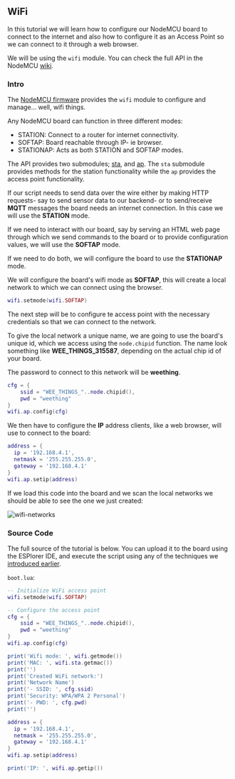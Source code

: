 ## WiFi

In this tutorial we will learn how to configure our NodeMCU board to connect to the internet and also how to configure it as an Access Point so we can connect to it through a web browser.

We will be using the `wifi` module. You can check the full API in the NodeMCU [wiki][wifi-module].


### Intro

The [NodeMCU firmware][wiki] provides the `wifi` module to configure and manage... well, wifi things.

Any NodeMCU board can function in three different modes:

* STATION: Connect to a router for internet connectivity.
* SOFTAP: Board reachable through IP- ie browser.
* STATIONAP: Acts as both STATION and SOFTAP modes.

The API provides two submodules; [sta][sta-wiki], and [ap][ap-wiki]. The `sta` submodule provides methods for the station functionality while the `ap` provides the access point functionality.

If our script needs to send data over the wire either by making HTTP requests- say to send sensor data to our backend- or to send/receive **MQTT** messages the board needs an internet connection. In this case we will use the **STATION** mode.

If we need to interact with our board, say by serving an HTML web page through which we send commands to the board or to provide configuration values, we will use the **SOFTAP** mode.

If we need to do both, we will configure the board to use the **STATIONAP** mode.

We will configure the board's wifi mode as **SOFTAP**, this will create a local network to which we can connect using the browser.

```lua
wifi.setmode(wifi.SOFTAP)
```

The next step will be to configure te access point with the necessary credentials so that we can connect to the network.

To give the local network a unique name, we are going to use the board's unique id, which we access using the `node.chipid` function. The name look something like  **WEE_THINGS_315587**, depending on the actual chip id of your board.

The password to connect to this network will be **weething**.

```lua
cfg = {
    ssid = "WEE_THINGS_"..node.chipid(),
    pwd = "weething"
}
wifi.ap.config(cfg)
```

We then have to configure the **IP** address clients, like a web browser, will use to connect to the board:

```lua
address = {
  ip = '192.168.4.1',
  netmask = '255.255.255.0',
  gateway = '192.168.4.1'
}
wifi.ap.setip(address)
```

If we load this code into the board and we scan the local networks we should be able to see the one we just created:

![wifi-networks](https://raw.githubusercontent.com/goliatone/wee-things-workshop/master/images/wifi-config-001.png)


### Source Code

The full source of the tutorial is below. You can upload it to the board using the ESPlorer IDE, and execute the script using any of the techniques we [introduced earlier][hello-world].


`boot.lua`:
```lua
-- Initialize WiFi access point
wifi.setmode(wifi.SOFTAP)

-- Configure the access point
cfg = {
    ssid = "WEE_THINGS_"..node.chipid(),
    pwd = "weething"
}
wifi.ap.config(cfg)

print('Wifi mode: ', wifi.getmode())
print('MAC: ', wifi.sta.getmac())
print('')
print('Created WiFi network:')
print('Network Name')
print('- SSID: ', cfg.ssid)
print('Security: WPA/WPA 2 Personal')
print('- PWD: ', cfg.pwd)
print('')

address = {
  ip = '192.168.4.1',
  netmask = '255.255.255.0',
  gateway = '192.168.4.1'
}
wifi.ap.setip(address)

print('IP: ', wifi.ap.getip())
```


[wiki]: https://github.com/nodemcu/nodemcu-firmware/wiki/nodemcu_api_en
[wifi-module]: https://github.com/nodemcu/nodemcu-firmware/wiki/nodemcu_api_en#wifi-module
[sta-wiki]: https://github.com/nodemcu/nodemcu-firmware/wiki/nodemcu_api_en#wifista-sub-module
[ap-wiki]: https://github.com/nodemcu/nodemcu-firmware/wiki/nodemcu_api_en#wifiap-sub-module
[hello-world]: https://github.com/goliatone/wee-things-workshop/tree/master/tutorials/1-hello-world
